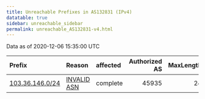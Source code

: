 ```yaml
---
title: Unreachable Prefixes in AS132831 (IPv4)
datatable: true
sidebar: unreachable_sidebar
permalink: unreachable_AS132831-v4.html
---
```


Data as of 2020-12-06 15:35:00 UTC


<div class="datatable-begin"></div>

| Prefix                                                   | Reason                                                                                                  | affected   |   Authorized AS |   MaxLength | Anchor                                       |   unreachable /24s |
|:---------------------------------------------------------|:--------------------------------------------------------------------------------------------------------|:-----------|----------------:|------------:|:---------------------------------------------|-------------------:|
| [103.36.146.0/24](https://stat.ripe.net/103.36.146.0/24) | [INVALID ASN](https://rpki-validator.ripe.net/announcement-preview?asn=AS132831&prefix=103.36.146.0/24) | complete   |           45935 |          24 | [APNIC](unreachable_APNIC_RPKI_Root-v4.html) |                  1 |

<div class="datatable-end"></div>